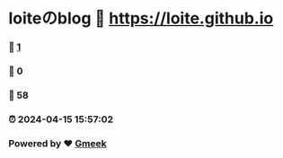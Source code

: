 # loiteのblog :link: https://loite.github.io 
### :page_facing_up: [1](https://loite.github.io/tag.html) 
### :speech_balloon: 0 
### :hibiscus: 58 
### :alarm_clock: 2024-04-15 15:57:02 
### Powered by :heart: [Gmeek](https://github.com/Meekdai/Gmeek)
